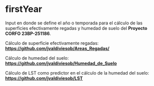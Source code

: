 # firstYear
Input en donde se define el año o temporada para el cálculo de las superficies efectivamente regadas y humedad de suelo del __Proyecto CORFO 23BP-251186__.

Cálculo de superficie efectivamente regadas: 
__https://github.com/jvaldiviesob/Areas_Regadas/__

Cálculo de humedad del suelo:
__https://github.com/jvaldiviesob/Humedad_de_Suelo__

Cálculo de LST como predictor en el cálculo de la humedad del suelo:
__https://github.com/jvaldiviesob/LST__

